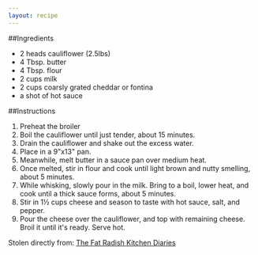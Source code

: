 ```yaml
---
layout: recipe
---
```


##Ingredients
- 2 heads cauliflower (2.5lbs)
- 4 Tbsp. butter
- 4 Tbsp. flour
- 2 cups milk
- 2 cups coarsly grated cheddar or fontina
- a shot of hot sauce
 
##Instructions
1. Preheat the broiler
2. Boil the cauliflower until just tender, about 15 minutes.
3. Drain the cauliflower and shake out the excess water.
4. Place in a 9"x13" pan.
5. Meanwhile, melt butter in a sauce pan over medium heat.
6. Once melted, stir in flour and cook until light brown and nutty smelling, about 5 minutes.
7. While whisking, slowly pour in the milk. Bring to a boil, lower heat, and cook until a thick sauce forms, about 5 minutes.
8. Stir in 1&frac12; cups cheese and season to taste with hot sauce, salt, and pepper.
9. Pour the cheese over the cauliflower, and top with remaining cheese. Broil it until it's ready. Serve hot.

Stolen directly from: [The Fat Radish Kitchen Diaries](http://www.amazon.com/The-Fat-Radish-Kitchen-Diaries/dp/0847843343?tag=food52-20)